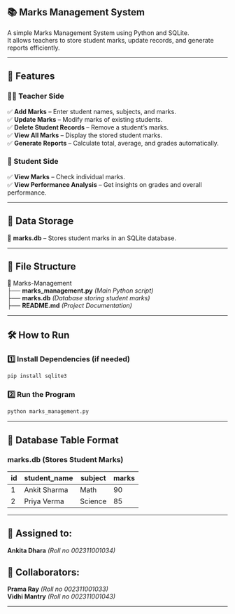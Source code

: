 ## **📚 Marks Management System**  
A simple Marks Management System using Python and SQLite.  
It allows teachers to store student marks, update records, and generate reports efficiently.

---

## **📌 Features**  
### **👨‍🏫 Teacher Side**  
✅ **Add Marks** – Enter student names, subjects, and marks.  
✅ **Update Marks** – Modify marks of existing students.  
✅ **Delete Student Records** – Remove a student’s marks.  
✅ **View All Marks** – Display the stored student marks.  
✅ **Generate Reports** – Calculate total, average, and grades automatically.  

### **📖 Student Side**  
✅ **View Marks** – Check individual marks.  
✅ **View Performance Analysis** – Get insights on grades and overall performance.  

---

## **📂 Data Storage**  
🔹 **marks.db** – Stores student marks in an SQLite database.  

---

## **📜 File Structure**  
📂 Marks-Management  
 ├── **marks_management.py**  *(Main Python script)*  
 ├── **marks.db**  *(Database storing student marks)*  
 ├── **README.md**  *(Project Documentation)*  

---

## **🛠️ How to Run**  

### **1️⃣ Install Dependencies (if needed)**  
```bash
pip install sqlite3
```

### **2️⃣ Run the Program**  
```bash
python marks_management.py
```

---

## **📂 Database Table Format**  

### **marks.db (Stores Student Marks)**  
| id  | student_name | subject | marks |  
|-----|-------------|---------|-------|  
| 1   | Ankit Sharma | Math    | 90    |  
| 2   | Priya Verma  | Science | 85    |  

---

## **👥 Assigned to:**  
**Ankita Dhara** *(Roll no 002311001034)*  

## **🤝 Collaborators:**  
**Prama Ray** *(Roll no 002311001033)*  
**Vidhi Mantry** *(Roll no 002311001043)*  

---
